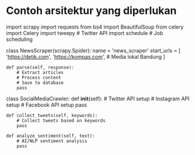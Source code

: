 # Contoh arsitektur yang diperlukan
import scrapy
import requests
from bs4 import BeautifulSoup
from celery import Celery
import tweepy  # Twitter API
import schedule  # Job scheduling

class NewsScraper(scrapy.Spider):
    name = 'news_scraper'
    start_urls = [
        'https://detik.com',
        'https://kompas.com',
        # Media lokal Bandung
    ]
    
    def parse(self, response):
        # Extract articles
        # Process content
        # Save to database
        pass

class SocialMediaCrawler:
    def __init__(self):
        # Twitter API setup
        # Instagram API setup
        # Facebook API setup
        pass
    
    def collect_tweets(self, keywords):
        # Collect tweets based on keywords
        pass
    
    def analyze_sentiment(self, text):
        # AI/NLP sentiment analysis
        pass